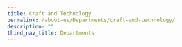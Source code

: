 ```yaml
---
title: Craft and Technology
permalink: /about-us/Departments/craft-and-technology/
description: ""
third_nav_title: Departments
---
```

